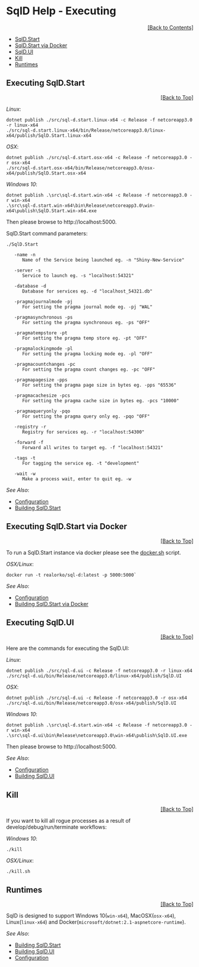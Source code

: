 ﻿# SqlD Help - Executing

<div align="right">
	<a href="https://github.com/RealOrko/sql-d/blob/master/docs/_.md#sqld-help---contents">[Back to Contents]</a>
</div>

  * [SqlD.Start](#executing-sqldstart)
  * [SqlD.Start via Docker](#executing-sqldstart-via-docker)
  * [SqlD.UI](#executing-sqldui)
  * [Kill](#kill)
  * [Runtimes](#runtimes)

## Executing SqlD.Start

<div align="right">
	<a href="#sqld-help---executing">[Back to Top]</a>
</div>

*Linux*:
```
dotnet publish ./src/sql-d.start.linux-x64 -c Release -f netcoreapp3.0 -r linux-x64
./src/sql-d.start.linux-x64/bin/Release/netcoreapp3.0/linux-x64/publish/SqlD.Start.linux-x64
```

*OSX*:
```
dotnet publish ./src/sql-d.start.osx-x64 -c Release -f netcoreapp3.0 -r osx-x64
./src/sql-d.start.osx-x64/bin/Release/netcoreapp3.0/osx-x64/publish/SqlD.Start.osx-x64
```

*Windows 10*:
```
dotnet publish .\src\sql-d.start.win-x64 -c Release -f netcoreapp3.0 -r win-x64
.\src\sql-d.start.win-x64\bin\Release\netcoreapp3.0\win-x64\publish\SqlD.Start.win-x64.exe
```

Then please browse to http://localhost:5000.

SqlD.Start command parameters:

`./SqlD.Start`

```
   -name -n
      Name of the Service being launched eg. -n "Shiny-New-Service"

   -server -s
      Service to launch eg. -s "localhost:54321"

   -database -d
      Database for services eg. -d "localhost_54321.db"

   -pragmajournalmode -pj
      For setting the pragma journal mode eg. -pj "WAL"

   -pragmasynchronous -ps
      For setting the pragma synchronous eg. -ps "OFF"

   -pragmatempstore -pt
      For setting the pragma temp store eg. -pt "OFF"

   -pragmalockingmode -pl
      For setting the pragma locking mode eg. -pl "OFF"

   -pragmacountchanges -pc
      For setting the pragma count changes eg. -pc "OFF"

   -pragmapagesize -pps
      For setting the pragma page size in bytes eg. -pps "65536"

   -pragmacachesize -pcs
      For setting the pragma cache size in bytes eg. -pcs "10000"

   -pragmaqueryonly -pqo
      For setting the pragma query only eg. -pqo "OFF"

   -registry -r
      Registry for services eg. -r "localhost:54300"

   -forward -f
      Forward all writes to target eg. -f "localhost:54321"

   -tags -t
      For tagging the service eg. -t "development"

   -wait -w
      Make a process wait, enter to quit eg. -w
```

 *See Also*:

  - [Configuration](https://github.com/RealOrko/sql-d/blob/master/docs/configuration.md#services)
  - [Building SqlD.Start](https://github.com/RealOrko/sql-d/blob/master/docs/building.md#building-sqldstart)

## Executing SqlD.Start via Docker

<div align="right">
	<a href="#sqld-help---executing">[Back to Top]</a>
</div>

To run a SqlD.Start instance via docker please see the [docker.sh](https://github.com/RealOrko/sql-d/blob/master/docker.sh) script.

*OSX/Linux*:
```
docker run -t realorko/sql-d:latest -p 5000:5000`
```

 *See Also*:

  - [Configuration](https://github.com/RealOrko/sql-d/blob/master/docs/configuration.md#services)
  - [Building SqlD.Start via Docker](https://github.com/RealOrko/sql-d/blob/master/docs/building.md#building-sqldstart-via-docker)

## Executing SqlD.UI

<div align="right">
	<a href="#sqld-help---executing">[Back to Top]</a>
</div>

Here are the commands for executing the SqlD.UI:

*Linux*:
```
dotnet publish ./src/sql-d.ui -c Release -f netcoreapp3.0 -r linux-x64
./src/sql-d.ui/bin/Release/netcoreapp3.0/linux-x64/publish/SqlD.UI
```

*OSX*:
```
dotnet publish ./src/sql-d.ui -c Release -f netcoreapp3.0 -r osx-x64
./src/sql-d.ui/bin/Release/netcoreapp3.0/osx-x64/publish/SqlD.UI
```

*Windows 10*:
```
dotnet publish .\src\sql-d.start.win-x64 -c Release -f netcoreapp3.0 -r win-x64
.\src\sql-d.ui\bin\Release\netcoreapp3.0\win-x64\publish\SqlD.UI.exe
```

Then please browse to http://localhost:5000.

*See Also*:

  - [Configuration](https://github.com/RealOrko/sql-d/blob/master/docs/configuration.md#services)
  - [Building SqlD.UI](https://github.com/RealOrko/sql-d/blob/master/docs/building.md#building-sqldui)

## Kill

<div align="right">
	<a href="#sqld-help---executing">[Back to Top]</a>
</div>

If you want to kill all rogue processes as a result of develop/debug/run/terminate workflows:

*Windows 10*:
```
./kill
```

*OSX/Linux*:
```
./kill.sh
```

## Runtimes

<div align="right">
	<a href="#sqld-help---executing">[Back to Top]</a>
</div>

SqlD is designed to support Windows 10(`win-x64`), MacOSX(`osx-x64`), Linux(`linux-x64`) and Docker(`microsoft/dotnet:2.1-aspnetcore-runtime`).

*See Also*:

  - [Building SqlD.Start](https://github.com/RealOrko/sql-d/blob/master/docs/building.md#building-sqldstart)
  - [Building SqlD.UI](https://github.com/RealOrko/sql-d/blob/master/docs/building.md#building-sqldui)
  - [Configuration](https://github.com/RealOrko/sql-d/blob/master/docs/configuration.md#services)
